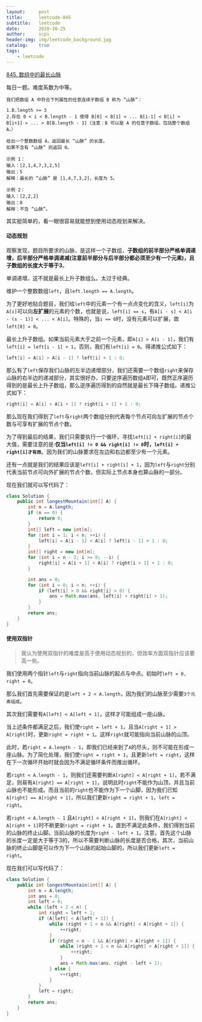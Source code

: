 ```yaml
---
layout:     post
title:      leetcode-845
subtitle:   leetcode
date:       2020-10-25
author:     scpi
header-img: img/leetcode_background.jpg
catalog:	true
tags:
    - leetcode
---
```


[845. 数组中的最长山脉](https://leetcode-cn.com/problems/longest-mountain-in-array/)

每日一题。难度系数为中等。

```
我们把数组 A 中符合下列属性的任意连续子数组 B 称为 “山脉”：

1.B.length >= 3
2.存在 0 < i < B.length - 1 使得 B[0] < B[1] < ... B[i-1] < B[i] > B[i+1] > ... > B[B.length - 1]（注意：B 可以是 A 的任意子数组，包括整个数组 A。）

给出一个整数数组 A，返回最长 “山脉” 的长度。
如果不含有 “山脉” 则返回 0。

示例 1：
输入：[2,1,4,7,3,2,5]
输出：5
解释：最长的 “山脉” 是 [1,4,7,3,2]，长度为 5。

示例 2：
输入：[2,2,2]
输出：0
解释：不含 “山脉”。
```

其实挺简单的，看一眼很容易就能想到使用动态规划来解决。

#### 动态规划

观察发现，题目所要求的山脉，是这样一个子数组，**子数组的前半部分严格单调递增，后半部分严格单调递减(注意前半部分与后半部分都必须至少有一个元素)，且子数组的长度大于等于3**。

单调递增。这不就是最长上升子数组么。太过于经典。

维护一个整数数组`left`，且`left.length == A.length`。

为了更好地贴合题目，我们给`left`中的元素一个有一点点变化的含义，`left[i]`为`A[i]`可以向**左扩展**的元素的个数，也就是说，`left[i] == s`，有`A[i - s] < A[i - (s - 1)] < ... < A[i]`。特殊的，当`i == 0`时，没有元素可以扩展，故`left[0] = 0`。

最长上升子数组。如果当前元素大于之前一个元素，即`A[i] > A[i - 1]`，我们有`left[i] = left[i - 1] + 1`，否则，我们有`left[i] = 0`。得递推公式如下：

```java
left[i] = A[i] > A[i - 1] ? left[i] + 1 : 0;
```

那么有了`left`保存我们山脉的左半边递增部分，我们还需要一个数组`right`来保存山脉的右半边的递减部分，其实很好办，只要逆序遍历数组`A`即可，既然正序遍历得到的是最长上升子数组，那么逆序遍历得到的自然就是最长下降子数组。递推公式如下：

```java
right[i] = A[i] > A[i + 1] ? right[i + 1] + 1 : 0;
```

那么现在我们得到了`left`与`right`两个数组分别代表每个节点可向左扩展的节点个数与可享有扩展的节点个数。

为了得到最后的结果，我们只需要执行一个循环，寻找`left[i] + right[i]`的最大值，需要注意的是:**仅当`left[i] != 0 && right[i] != 0`时，`left[i] + right[i]才有效`**。因为我们的山脉要求在左边和右边都至少有一个元素。

还有一点就是我们的结果应该是`left[i] + right[i] + 1`，因为`left`与`right`分别代表当前节点可向外扩展的节点个数，但实际上节点本身也算山脉的一部分。

现在我们就可以写代码了：

```java
class Solution {
    public int longestMountain(int[] A) {
        int n = A.length;
        if (n == 0) {
            return 0;
        }
        int[] left = new int[n];
        for (int i = 1; i < n; ++i) {
            left[i] = A[i - 1] < A[i] ? left[i - 1] + 1 : 0;
        }
        int[] right = new int[n];
        for (int i = n - 2; i >= 0; --i) {
            right[i] = A[i + 1] < A[i] ? right[i + 1] + 1 : 0;
        }

        int ans = 0;
        for (int i = 0; i < n; ++i) {
            if (left[i] > 0 && right[i] > 0) {
                ans = Math.max(ans, left[i] + right[i] + 1);
            }
        }
        return ans;
    }
}
```

#### 使用双指针

> 我认为使用双指针的难度是高于使用动态规划的，但效率方面双指针应该要高一些。

我们使用两个指针`left`与`right`指向当前山脉的起点与中点。初始时`left = 0, right = 0`。

那么我们首先需要保证的是`left + 2 < A.length`，因为我们的山脉至少需要`3个元素组成`。

其次我们需要有`A[left] < A[left + 1]`，这样才可能组成一座山脉。

当上述条件都满足之后，我们使`right = left + 1`，且当`A[right + 1] > A[right]`时，更新`right = right + 1`。这样`right`就可能指向当前山脉的山顶。

此时，若`right = A.length - 1`，即我们已经来到了`A`的尽头，则不可能在形成一座山脉。为了简化处理，我们使`right = right + 1`，且更新`left = right`，这样在下一次循环开始时就会因为不满足循环条件而推出循环。

若`right < A.length - 1`，则我们还需要判断`A[right] < A[right + 1]`，若不满足，则易有`A[right] == A[right + 1]`，说明此时`right`不能作为山顶，并且当前山脉也不能形成。而且当前的`right`也不能作为下一个山脚，因为我们已知`A[right] == A[right + 1]`，所以我们更新`right = right + 1`，`left = right`。

若`right < A.length - 1` 且`A[right] < A[right + 1]`，则我们在`A[right] < A[right + 1]`时不断更新`right = right + 1`，直到不满足此条件，我们得到当前的山脉的终止山脚。当前山脉的长度为`right - left + 1`，注意，首先这个山脉的长度一定是大于等于3的，所以不需要判断山脉的长度是否合格，其次，当前山脉的终止山脚是可以作为下一个山脉的起始山脚的，所以我们更新`left = right`。

现在我们可以写代码了：

```java
class Solution {
    public int longestMountain(int[] A) {
        int n = A.length;
        int ans = 0;
        int left = 0;
        while (left + 2 < n) {
            int right = left + 1;
            if (A[left] < A[left + 1]) {
                while (right + 1 < n && A[right] < A[right + 1]) {
                    ++right;
                }
                if (right < n - 1 && A[right] > A[right + 1]) {
                    while (right + 1 < n && A[right] > A[right + 1]) {
                        ++right;
                    }
                    ans = Math.max(ans, right - left + 1);
                } else {
                    ++right;
                }
            }
            left = right;
        }
        return ans;
    }
}
```

